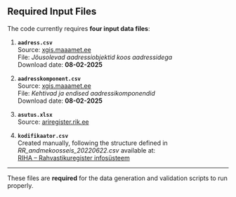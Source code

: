 ## Required Input Files

The code currently requires **four input data files**:

1. **`aadress.csv`**  
   Source: [xgis.maaamet.ee](https://xgis.maaamet.ee/adsavalik/extracts)  
   File: *Jõusolevad aadressiobjektid koos aadressidega*  
   Download date: **08-02-2025**

2. **`aadresskomponent.csv`**  
   Source: [xgis.maaamet.ee](https://xgis.maaamet.ee/adsavalik/extracts)  
   File: *Kehtivad ja endised aadressikomponendid*  
   Download date: **08-02-2025**

3. **`asutus.xlsx`**  
   Source: [ariregister.rik.ee](https://ariregister.rik.ee/est/company_search_result/6d1e3cd?page=1)

4. **`kodifikaator.csv`**  
   Created manually, following the structure defined in  
   *RR_andmekoosseis_20220622.csv* available at:  
   [RIHA – Rahvastikuregister infosüsteem](https://www.riha.ee/Infos%C3%BCsteemid/Vaata/rr)

---

These files are **required** for the data generation and validation scripts to run properly.

